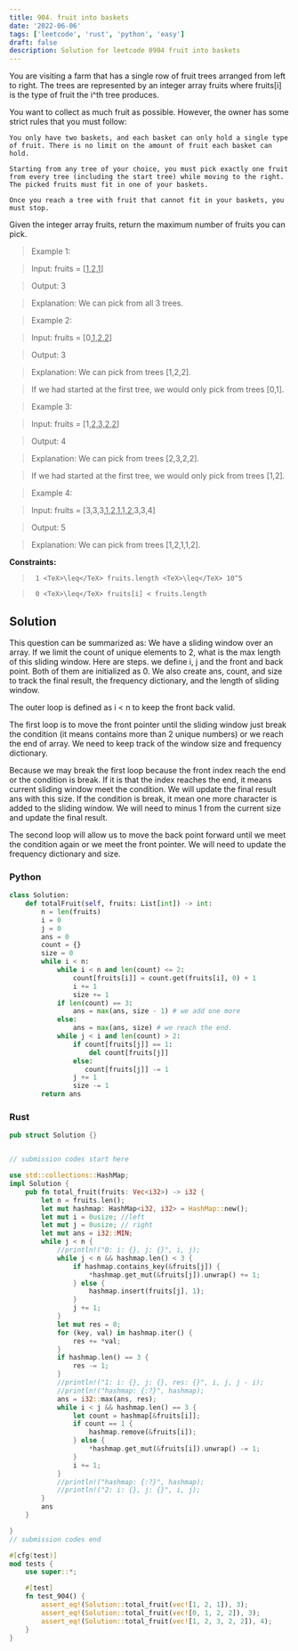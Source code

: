```yaml
---
title: 904. fruit into baskets
date: '2022-06-06'
tags: ['leetcode', 'rust', 'python', 'easy']
draft: false
description: Solution for leetcode 0904 fruit into baskets
---
```


 

  You are visiting a farm that has a single row of fruit trees arranged from left to right. The trees are represented by an integer array fruits where fruits[i] is the type of fruit the i^th tree produces.

  You want to collect as much fruit as possible. However, the owner has some strict rules that you must follow:

  

  	You only have two baskets, and each basket can only hold a single type of fruit. There is no limit on the amount of fruit each basket can hold.

  	Starting from any tree of your choice, you must pick exactly one fruit from every tree (including the start tree) while moving to the right. The picked fruits must fit in one of your baskets.

  	Once you reach a tree with fruit that cannot fit in your baskets, you must stop.

  

  Given the integer array fruits, return the maximum number of fruits you can pick.

   

 >   Example 1:

  

 >   Input: fruits <TeX>=</TeX> [<u>1,2,1</u>]

 >   Output: 3

 >   Explanation: We can pick from all 3 trees.

  

 >   Example 2:

  

 >   Input: fruits <TeX>=</TeX> [0,<u>1,2,2</u>]

 >   Output: 3

 >   Explanation: We can pick from trees [1,2,2].

 >   If we had started at the first tree, we would only pick from trees [0,1].

  

 >   Example 3:

  

 >   Input: fruits <TeX>=</TeX> [1,<u>2,3,2,2</u>]

 >   Output: 4

 >   Explanation: We can pick from trees [2,3,2,2].

 >   If we had started at the first tree, we would only pick from trees [1,2].

  

 >   Example 4:

  

 >   Input: fruits <TeX>=</TeX> [3,3,3,<u>1,2,1,1,2</u>,3,3,4]

 >   Output: 5

 >   Explanation: We can pick from trees [1,2,1,1,2].

  

   

  **Constraints:**

  

 >   	1 <TeX>\leq</TeX> fruits.length <TeX>\leq</TeX> 10^5

 >   	0 <TeX>\leq</TeX> fruits[i] < fruits.length


## Solution
This question can be summarized as: We have a sliding window over an array. If we limit the count of unique elements to 2, what is the max length of this sliding window.  Here are steps.
we define i, j and the front and back point. Both of them are initialized as 0. We also create ans, count, and size to track the final result, the frequency dictionary, and the length of sliding window. 

The outer loop is defined as i < n to keep the front back valid.

The first loop is to move the front pointer until the sliding window just break the condition (it means contains more than 2 unique numbers) or we reach the end of array.  We need to keep track of the window size and frequency dictionary. 

Because we may break the first loop because the front index reach the end or the condition is break. If it is that the index reaches the end, it means current sliding window meet the  condition. We will update the final result ans with this size. If the condition is break, it mean one more character is added to the sliding window. We will need to minus 1 from the current size and update the final result. 

The second loop will allow us to move the back point forward until we meet the condition again or we meet the front pointer. We will need to update the frequency dictionary and size.

### Python
```python
class Solution:
    def totalFruit(self, fruits: List[int]) -> int:
        n = len(fruits)
        i = 0
        j = 0
        ans = 0
        count = {}
        size = 0
        while i < n:
            while i < n and len(count) <= 2:
                count[fruits[i]] = count.get(fruits[i], 0) + 1
                i += 1
                size += 1
            if len(count) == 3:
                ans = max(ans, size - 1) # we add one more
            else:
                ans = max(ans, size) # we reach the end. 
            while j < i and len(count) > 2:
                if count[fruits[j]] == 1:
                    del count[fruits[j]]
                else:
                   count[fruits[j]] -= 1 
                j += 1
                size -= 1
        return ans
```
### Rust
```rust
pub struct Solution {}


// submission codes start here

use std::collections::HashMap;
impl Solution {
    pub fn total_fruit(fruits: Vec<i32>) -> i32 {
        let n = fruits.len();
        let mut hashmap: HashMap<i32, i32> = HashMap::new();
        let mut i = 0usize; //left
        let mut j = 0usize; // right
        let mut ans = i32::MIN;
        while j < n {
            //println!("0: i: {}, j: {}", i, j);
            while j < n && hashmap.len() < 3 {
                if hashmap.contains_key(&fruits[j]) {
                    *hashmap.get_mut(&fruits[j]).unwrap() += 1;
                } else {
                    hashmap.insert(fruits[j], 1);
                }
                j += 1;
            }
            let mut res = 0;
            for (key, val) in hashmap.iter() {
                res += *val;
            }
            if hashmap.len() == 3 {
                res -= 1;
            }
            //println!("1: i: {}, j: {}, res: {}", i, j, j - i);
            //println!("hashmap: {:?}", hashmap);
            ans = i32::max(ans, res);
            while i < j && hashmap.len() == 3 {
                let count = hashmap[&fruits[i]];
                if count == 1 {
                    hashmap.remove(&fruits[i]);
                } else {
                    *hashmap.get_mut(&fruits[i]).unwrap() -= 1;
                }
                i += 1;
            }
            //println!("hashmap: {:?}", hashmap);
            //println!("2: i: {}, j: {}", i, j);
        }
        ans
    }

}
// submission codes end

#[cfg(test)]
mod tests {
    use super::*;

    #[test]
    fn test_904() {
        assert_eq!(Solution::total_fruit(vec![1, 2, 1]), 3);
        assert_eq!(Solution::total_fruit(vec![0, 1, 2, 2]), 3);
        assert_eq!(Solution::total_fruit(vec![1, 2, 3, 2, 2]), 4);
    }
}

```
